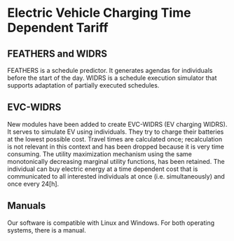 Electric Vehicle Charging Time Dependent Tariff
===============================================

FEATHERS and WIDRS
------------------

FEATHERS is a schedule predictor. It generates agendas for individuals before the start of the day. WIDRS is a schedule execution simulator that supports adaptation of partially executed schedules.

EVC-WIDRS
---------

New modules have been added to create EVC-WIDRS (EV charging WIDRS). It serves to simulate EV using individuals. They try to charge their batteries at the lowest possible cost. Travel times are calculated once; recalculation is not relevant in this context and has been dropped because it is very time consuming. The utility maximization mechanism using the same monotonically decreasing marginal utility functions, has been retained. The individual can buy electric energy at a time dependent cost that is communicated to all interested individuals at once (i.e. simultaneously) and once every 24[h].

Manuals
-------

Our software is compatible with Linux and Windows. For both operating systems, there is a manual.
